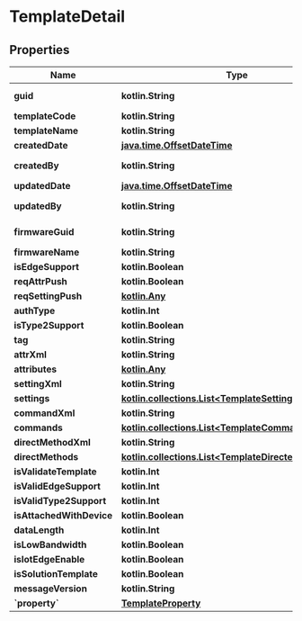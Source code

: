 
# TemplateDetail

## Properties
Name | Type | Description | Notes
------------ | ------------- | ------------- | -------------
**guid** | **kotlin.String** |  |  [optional] [readonly]
**templateCode** | **kotlin.String** |  |  [optional]
**templateName** | **kotlin.String** |  |  [optional]
**createdDate** | [**java.time.OffsetDateTime**](java.time.OffsetDateTime.md) |  |  [optional]
**createdBy** | **kotlin.String** |  |  [optional] [readonly]
**updatedDate** | [**java.time.OffsetDateTime**](java.time.OffsetDateTime.md) |  |  [optional]
**updatedBy** | **kotlin.String** |  |  [optional] [readonly]
**firmwareGuid** | **kotlin.String** |  |  [optional] [readonly]
**firmwareName** | **kotlin.String** |  |  [optional]
**isEdgeSupport** | **kotlin.Boolean** |  |  [optional]
**reqAttrPush** | **kotlin.Boolean** |  |  [optional]
**reqSettingPush** | [**kotlin.Any**](.md) |  |  [optional]
**authType** | **kotlin.Int** |  |  [optional]
**isType2Support** | **kotlin.Boolean** |  |  [optional]
**tag** | **kotlin.String** |  |  [optional]
**attrXml** | **kotlin.String** |  |  [optional]
**attributes** | [**kotlin.Any**](.md) |  |  [optional]
**settingXml** | **kotlin.String** |  |  [optional]
**settings** | [**kotlin.collections.List&lt;TemplateSettingData&gt;**](TemplateSettingData.md) |  |  [optional]
**commandXml** | **kotlin.String** |  |  [optional]
**commands** | [**kotlin.collections.List&lt;TemplateCommandData&gt;**](TemplateCommandData.md) |  |  [optional]
**directMethodXml** | **kotlin.String** |  |  [optional]
**directMethods** | [**kotlin.collections.List&lt;TemplateDirecteMethodData&gt;**](TemplateDirecteMethodData.md) |  |  [optional]
**isValidateTemplate** | **kotlin.Int** |  |  [optional]
**isValidEdgeSupport** | **kotlin.Int** |  |  [optional]
**isValidType2Support** | **kotlin.Int** |  |  [optional]
**isAttachedWithDevice** | **kotlin.Boolean** |  |  [optional]
**dataLength** | **kotlin.Int** |  |  [optional]
**isLowBandwidth** | **kotlin.Boolean** |  |  [optional]
**isIotEdgeEnable** | **kotlin.Boolean** |  |  [optional]
**isSolutionTemplate** | **kotlin.Boolean** |  |  [optional]
**messageVersion** | **kotlin.String** |  |  [optional]
**&#x60;property&#x60;** | [**TemplateProperty**](TemplateProperty.md) |  |  [optional]



